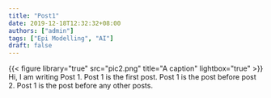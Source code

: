 ```yaml
---
title: "Post1"
date: 2019-12-18T12:32:32+08:00
authors: ["admin"]
tags: ["Epi Modelling", "AI"]
draft: false
---
```

{{< figure library="true" src="pic2.png" title="A caption" lightbox="true" >}}
Hi, I am writing Post 1.
Post 1 is the first post.
Post 1 is the post before post 2.
Post 1 is the post before any other posts.

